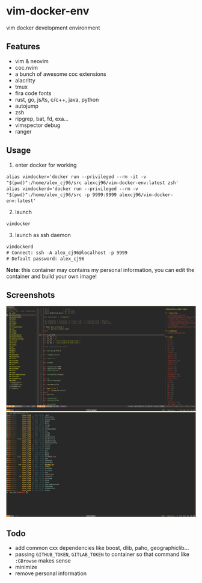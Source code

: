 # vim-docker-env

vim docker development environment

## Features

-   vim & neovim
-   coc.nvim
-   a bunch of awesome coc extensions
-   alacritty
-   tmux
-   fira code fonts
-   rust, go, js/ts, c/c++, java, python
-   autojump
-   zsh
-   ripgrep, bat, fd, exa...
-   vimspector debug
-   ranger

## Usage

1. enter docker for working

```
alias vimdocker='docker run --privileged --rm -it -v "$(pwd)":/home/alex_cj96/src alexcj96/vim-docker-env:latest zsh'
alias vimdockerd='docker run --privileged --rm -v "$(pwd)":/home/alex_cj96/src -p 9999:9999 alexcj96/vim-docker-env:latest'
```

2. launch
```
vimdocker
```

3. launch as ssh daemon

```
vimdockerd
# Connect: ssh -A alex_cj96@localhost -p 9999
# Default password: alex_cj96
```

**Note**: this container may contains my personal information, you can edit the container and build your own image!

## Screenshots

![vim](./images/vim.png)
![ls](./images/ls.png)

## Todo

-   add common cxx dependencies like boost, dlib, paho, geographiclib...
-   passing `GITHUB_TOKEN`, `GITLAB_TOKEN` to container so that command like `:GBrowse` makes sense
-   minimize
-   remove personal information
